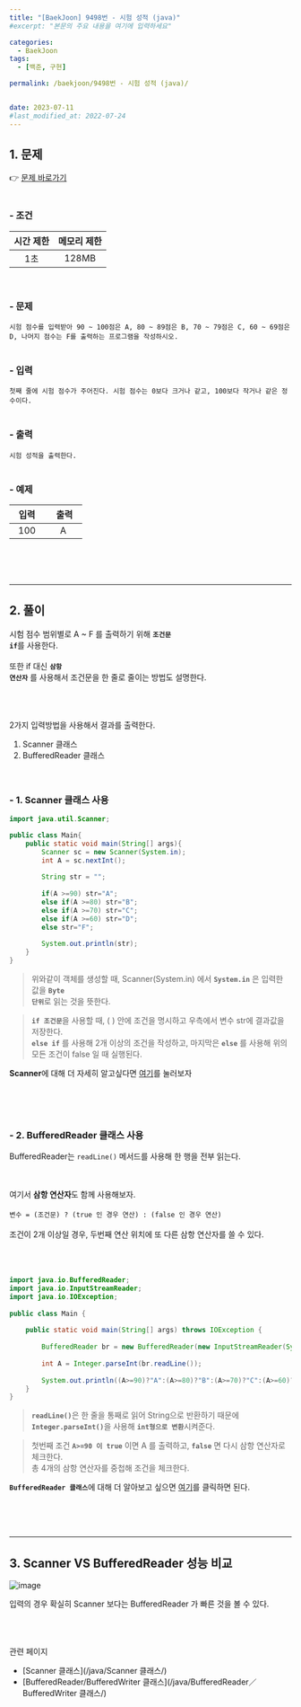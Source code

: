 ```yaml
---
title: "[BaekJoon] 9498번 - 시험 성적 (java)"
#excerpt: "본문의 주요 내용을 여기에 입력하세요"

categories:
  - BaekJoon
tags:
  - [백준, 구현]

permalink: /baekjoon/9498번 - 시험 성적 (java)/


date: 2023-07-11
#last_modified_at: 2022-07-24
---
```


## 1. 문제
👉 [문제 바로가기](https://www.acmicpc.net/problem/9498)<br><br>
###  - 조건
  
| 시간 제한 | 메모리 제한 |
|:--------:|:--------:|
|1초|128MB|

<br>

### - 문제
```시험 점수를 입력받아 90 ~ 100점은 A, 80 ~ 89점은 B, 70 ~ 79점은 C, 60 ~ 69점은 D, 나머지 점수는 F를 출력하는 프로그램을 작성하시오.```
<br><br>

### - 입력
```첫째 줄에 시험 점수가 주어진다. 시험 점수는 0보다 크거나 같고, 100보다 작거나 같은 정수이다.```
<br><br>

### - 출력
```시험 성적을 출력한다.```
<br><br>

### - 예제
  
| &nbsp;&nbsp;입력&nbsp;&nbsp; | &nbsp;&nbsp; 출력&nbsp;&nbsp; |
|:--------:|:--------:|
|100|A|

  
<br><br><br>

---
## 2. 풀이
시험 점수 범위별로 A ~ F 를 출력하기 위해 <code><b>조건문 if</b></code>를 사용한다.<br><br>
또한 if 대신 <code><b>삼항 연산자</b></code> 를 사용해서 조건문을 한 줄로 줄이는 방법도 설명한다.


<br><br><br>
2가지 입력방법을 사용해서 결과를 출력한다.

1. Scanner 클래스
2. BufferedReader 클래스
<br><br><br>

### - 1. Scanner 클래스 사용
```java
import java.util.Scanner;

public class Main{
    public static void main(String[] args){
        Scanner sc = new Scanner(System.in);
        int A = sc.nextInt();
        
        String str = "";
        
        if(A >=90) str="A";
        else if(A >=80) str="B";
        else if(A >=70) str="C";
        else if(A >=60) str="D";
        else str="F";
        
        System.out.println(str);
    }
}
```
> 위와같이 객체를 생성할 때, Scanner(System.in) 에서 <code><b>System.in</b></code> 은 입력한 값을 <code><b>Byte 단위</b></code>로 읽는 것을 뜻한다.

> <code><b>if 조건문</b></code>을 사용할 때, ( ) 안에 조건을 명시하고 우측에서 변수 str에 결과값을 저장한다.<br>
<code><b>else if</b></code> 를 사용해 2개 이상의 조건을 작성하고, 
마지막은 <code><b>else</b></code> 를 사용해 위의 모든 조건이 false 일 때 실행된다.

<div class="box"><b>Scanner</b>에 대해 더 자세히 알고싶다면 <a href="/java/Scanner 클래스/" class="underline"> 여기</a>를 눌러보자</div>


<br><br><br>

### - 2. BufferedReader 클래스 사용
BufferedReader는 `readLine()` 메서드를 사용해 한 행을 전부 읽는다.<br><br><br>

여기서 <b>삼항 연산자</b>도 함께 사용해보자.<br><br>
```변수 = (조건문) ? (true 인 경우 연산) : (false 인 경우 연산)```
<br><br>
조건이 2개 이상일 경우, 두번째 연산 위치에 또 다른 삼항 연산자를 쓸 수 있다.
<br><br><br><br>


```java
import java.io.BufferedReader;
import java.io.InputStreamReader;
import java.io.IOException;
 
public class Main {
 
	public static void main(String[] args) throws IOException {
        
		BufferedReader br = new BufferedReader(new InputStreamReader(System.in));
 
 		int A = Integer.parseInt(br.readLine());
        
        System.out.println((A>=90)?"A":(A>=80)?"B":(A>=70)?"C":(A>=60)?"D":"F");
    }
}
```
> <code><b>readLine()</b></code>은 한 줄을 통째로 읽어 String으로 반환하기 때문에 <code><b>Integer.parseInt()</b></code>을 사용해 <code><b>int형으로 변환</b></code>시켜준다.

> 첫번째 조건 <code><b>A>=90 이 true</b></code> 이면 A 를 출력하고, <code><b>false</b></code> 면 다시 삼항 연산자로 체크한다.<br>
총 4개의 삼항 연산자를 중첩해 조건을 체크한다.

<div class="box"><code><b>BufferedReader 클래스</b></code>에 대해 더 알아보고 싶으면 <a href="/java/BufferedReader／BufferedWriter 클래스/" class="underline"> 여기</a>를 클릭하면 된다.</div>

<br><br><br>

---
## 3. Scanner VS BufferedReader 성능 비교
![image](https://github.com/cjoungi/cjoungi.github.io/assets/113075984/1ad43495-9309-45b6-a5aa-0e0d70f1e25b)

입력의 경우 확실히 Scanner 보다는 <span class="color">BufferedReader 가 빠른 것을 볼 수 있다.</span>


<br><br><br>
<span class="color">관련 페이지</span><br>
- [Scanner 클래스](/java/Scanner 클래스/)
- [BufferedReader/BufferedWriter 클래스](/java/BufferedReader／BufferedWriter 클래스/)

<br><br><br>